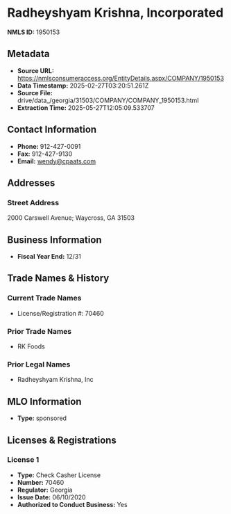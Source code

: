 # Radheyshyam Krishna, Incorporated

**NMLS ID:** 1950153

## Metadata
- **Source URL:** https://nmlsconsumeraccess.org/EntityDetails.aspx/COMPANY/1950153
- **Data Timestamp:** 2025-02-27T03:20:51.261Z
- **Source File:** drive/data_/georgia/31503/COMPANY/COMPANY_1950153.html
- **Extraction Time:** 2025-05-27T12:05:09.533707

## Contact Information
- **Phone:** 912-427-0091
- **Fax:** 912-427-9130
- **Email:** wendy@cpaats.com

## Addresses
### Street Address
2000 Carswell Avenue; Waycross, GA 31503

## Business Information
- **Fiscal Year End:** 12/31

## Trade Names & History
### Current Trade Names
- License/Registration #: 70460

### Prior Trade Names
- RK Foods

### Prior Legal Names
- Radheyshyam Krishna, Inc

## MLO Information
- **Type:** sponsored

## Licenses & Registrations

### License 1
- **Type:** Check Casher License
- **Number:** 70460
- **Regulator:** Georgia
- **Issue Date:** 06/10/2020
- **Authorized to Conduct Business:** Yes
